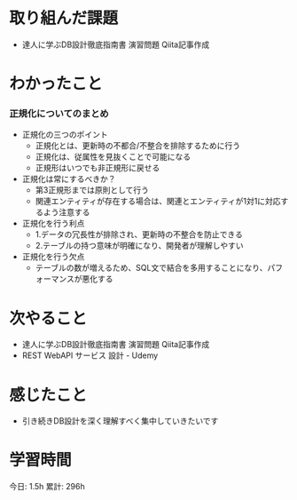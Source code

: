 # 取り組んだ課題 
+ 達人に学ぶDB設計徹底指南書 演習問題 Qiita記事作成
# わかったこと 
### 正規化についてのまとめ
+ 正規化の三つのポイント
    + 正規化とは、更新時の不都合/不整合を排除するために行う
    + 正規化は、従属性を見抜くことで可能になる
    + 正規形はいつでも非正規形に戻せる
+ 正規化は常にするべきか？
    + 第3正規形までは原則として行う
    + 関連エンティティが存在する場合は、関連とエンティティが1対1に対応するよう注意する
+ 正規化を行う利点
    + 1.データの冗長性が排除され、更新時の不整合を防止できる
    + 2.テーブルの持つ意味が明確になり、開発者が理解しやすい
+ 正規化を行う欠点
    + テーブルの数が増えるため、SQL文で結合を多用することになり、パフォーマンスが悪化する
# 次やること
+ 達人に学ぶDB設計徹底指南書 演習問題 Qiita記事作成
+ REST WebAPI サービス 設計 - Udemy
# 感じたこと
+ 引き続きDB設計を深く理解すべく集中していきたいです
# 学習時間  
今日: 1.5h 
累計: 296h 

